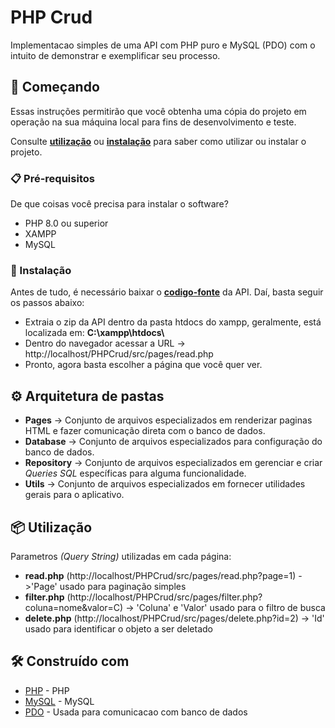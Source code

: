 # PHP Crud

Implementacao simples de uma API com PHP puro e MySQL (PDO) com o intuito de demonstrar e exemplificar seu processo.

## 🚀 Começando

Essas instruções permitirão que você obtenha uma cópia do projeto em operação na sua máquina local para fins de desenvolvimento e teste.

Consulte **[utilização](#-utiliza%C3%A7%C3%A3o)** ou **[instalação](#-instala%C3%A7%C3%A3o)** para saber como utilizar ou instalar o projeto.

### 📋 Pré-requisitos

De que coisas você precisa para instalar o software?
* PHP 8.0 ou superior
* XAMPP
* MySQL

### 🔧 Instalação

Antes de tudo, é necessário baixar o **[codigo-fonte](https://github.com/eduardo92005-debug/PHPCrud/archive/refs/heads/main.zip)**  da API. Daí, basta
seguir os passos abaixo:
* Extraia o zip da API dentro da pasta htdocs do xampp, geralmente, está localizada em: <strong> C:\xampp\htdocs\ </strong>
* Dentro do navegador acessar a URL -> http://localhost/PHPCrud/src/pages/read.php
* Pronto, agora basta escolher a página que você quer ver.
## ⚙️ Arquitetura de pastas

* __Pages__ -> Conjunto de arquivos especializados em renderizar paginas HTML e fazer comunicação direta com o banco de dados.
* __Database__ -> Conjunto de arquivos especializados para configuração do banco de dados.
* __Repository__ -> Conjunto de arquivos especializados em gerenciar e criar _Queries SQL_ específicas para alguma funcionalidade.
* __Utils__ -> Conjunto de arquivos especializados em fornecer utilidades gerais para o aplicativo.


## 📦 Utilização

Parametros _(Query String)_ utilizadas em cada página:
* __read.php__ (http://localhost/PHPCrud/src/pages/read.php?page=1) ->'Page' usado para paginação simples
* __filter.php__ (http://localhost/PHPCrud/src/pages/filter.php?coluna=nome&valor=C) -> 'Coluna' e 'Valor' usado para o filtro de busca
* __delete.php__ (http://localhost/PHPCrud/src/pages/delete.php?id=2) -> 'Id' usado para identificar o objeto a ser deletado

## 🛠️ Construído com

* [PHP](https://www.php.net/docs.php) - PHP
* [MySQL](https://www.mysql.com/) - MySQL
* [PDO](https://www.php.net/manual/pt_BR/book.pdo.php) - Usada para comunicacao com banco de dados
